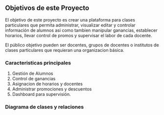 ## Objetivos de este Proyecto

El objetivo de este proyecto es crear una plataforma para clases particulares que permita administrar, visualizar editar y controlar información de alumnos asi como tambien manipular ganancias, establecer horarios, llevar control de promos y supervisar el labor de cada docente.

El público objetivo pueden ser docentes, grupos de docentes o institutos de clases particulares que requieran una organizacion básica.

### Caracteristicas principales

1. Gestión de Alumnos
2. Control de ganancias
3. Asignacion de horarios y docentes
4. Administrar promociones y descuentos
5. Dashboard para supervisión.

### Diagrama de clases y relaciones
